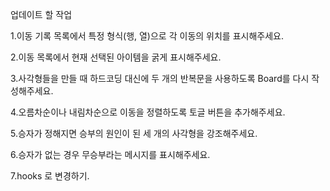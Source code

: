 업데이트 할 작업

1.이동 기록 목록에서 특정 형식(행, 열)으로 각 이동의 위치를 표시해주세요.

2.이동 목록에서 현재 선택된 아이템을 굵게 표시해주세요.

3.사각형들을 만들 때 하드코딩 대신에 두 개의 반복문을 사용하도록 Board를 다시 작성해주세요.

4.오름차순이나 내림차순으로 이동을 정렬하도록 토글 버튼을 추가해주세요.

5.승자가 정해지면 승부의 원인이 된 세 개의 사각형을 강조해주세요.

6.승자가 없는 경우 무승부라는 메시지를 표시해주세요.

7.hooks 로 변경하기.
